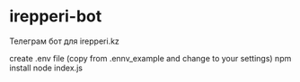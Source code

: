 # irepperi-bot
Телеграм бот для irepperi.kz

create .env file (copy from .ennv_example and change to your settings)
npm install
node index.js
